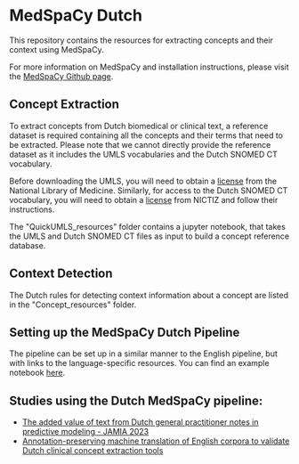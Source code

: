 # MedSpaCy Dutch

This repository contains the resources for extracting concepts and their context using MedSpaCy.

For more information on MedSpaCy and installation instructions, please visit the [MedSpaCy Github page](https://github.com/medspacy/medspacy).

## Concept Extraction
To extract concepts from Dutch biomedical or clinical text, a reference dataset is required containing all the concepts and their terms that need to be extracted. Please note that we cannot directly provide the reference dataset as it includes the UMLS vocabularies and the Dutch SNOMED CT vocabulary. 

Before downloading the UMLS, you will need to obtain a [license](https://uts.nlm.nih.gov/license.html) from the National Library of Medicine. Similarly, for access to the Dutch SNOMED CT vocabulary, you will need to obtain a [license](https://nictiz.nl/wat-we-doen/activiteiten/terminologie/snomed/licenties-en-downloads/) from NICTIZ and follow their instructions.

The "QuickUMLS_resources" folder contains a jupyter notebook, that takes the UMLS and Dutch SNOMED CT files as input to build a concept reference database.

## Context Detection
The Dutch rules for detecting context information about a concept are listed in the "Concept_resources" folder.

## Setting up the MedSpaCy Dutch Pipeline
The pipeline can be set up in a similar manner to the English pipeline, but with links to the language-specific resources. You can find an example notebook [here](https://github.com/mi-erasmusmc/medspacy_dutch/blob/main/Example_medspacy_dutch.ipynb).


## Studies using the Dutch MedSpaCy pipeline:
- [The added value of text from Dutch general practitioner notes in predictive modeling - JAMIA 2023](https://academic.oup.com/jamia/article/30/12/1973/7243430)
- [Annotation-preserving machine translation of English corpora to validate Dutch clinical concept extraction tools](https://www.medrxiv.org/content/10.1101/2024.03.14.24304289v1)
